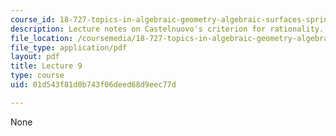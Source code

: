 ```yaml
---
course_id: 18-727-topics-in-algebraic-geometry-algebraic-surfaces-spring-2008
description: Lecture notes on Castelnuovo's criterion for rationality.
file_location: /coursemedia/18-727-topics-in-algebraic-geometry-algebraic-surfaces-spring-2008/01d543f81d0b743f06deed68d9eec77d_lect9.pdf
file_type: application/pdf
layout: pdf
title: Lecture 9
type: course
uid: 01d543f81d0b743f06deed68d9eec77d

---
```

None